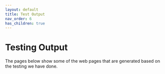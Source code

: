```yaml
---
layout: default
title: Test Output
nav_order: 6
has_children: true
---
```


# Testing Output

The pages below show some of the web pages that are generated based on the testing we have done.

